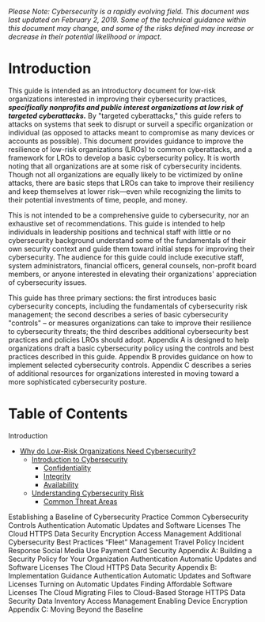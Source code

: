 _Please Note: Cybersecurity is a rapidly evolving field. This document was last updated on February 2, 2019. Some of the technical guidance within this document may change, and some of the risks defined may increase or decrease in their potential likelihood or impact._

# Introduction

This guide is intended as an introductory document for low-risk organizations interested in improving their cybersecurity practices, **_specifically nonprofits and public interest organizations at low risk of targeted cyberattacks._** By "targeted cyberattacks," this guide refers to attacks on systems that seek to disrupt or surveil a specific organization or individual (as opposed to attacks meant to compromise as many devices or accounts as possible). This document provides guidance to improve the resilience of low-risk organizations (LROs) to common cyberattacks, and a framework for LROs to develop a basic cybersecurity policy. It is worth noting that all organizations are at some risk of cybersecurity incidents. Though not all organizations are equally likely to be victimized by online attacks, there are basic steps that LROs can take to improve their resiliency and keep themselves at lower risk—even while recognizing the limits to their potential investments of time, people, and money.

This is not intended to be a comprehensive guide to cybersecurity, nor an exhaustive set of recommendations. This guide is intended to help individuals in leadership positions and technical staff with little or no cybersecurity background understand some of the fundamentals of their own security context and guide them toward initial steps for improving their cybersecurity. The audience for this guide could include executive staff, system administrators, financial officers, general counsels, non-profit board members, or anyone interested in elevating their organizations' appreciation of cybersecurity issues.

This guide has three primary sections: the first introduces basic cybersecurity concepts, including the fundamentals of cybersecurity risk management; the second describes a series of basic cybersecurity "controls" – or measures organizations can take to improve their resilience to cybersecurity threats; the third describes additional cybersecurity best practices and policies LROs should adopt. Appendix A is designed to help organizations draft a basic cybersecurity policy using the controls and best practices described in this guide. Appendix B provides guidance on how to implement selected cybersecurity controls. Appendix C describes a series of additional resources for organizations interested in moving toward a more sophisticated cybersecurity posture.

# Table of Contents

Introduction
* [Why do Low-Risk Organizations Need Cybersecurity?](https://github.com/telos707/testbed/blob/master/1-Why%20do%20Low-Risk%20Organizations%20Need%20Cybersecurity.md#section-1-why-do-low-risk-organizations-need-cybersecurity)
   * [Introduction to Cybersecurity](https://github.com/telos707/testbed/blob/master/1-Why%20do%20Low-Risk%20Organizations%20Need%20Cybersecurity.md#introduction-to-cybersecurity)
     * [Confidentiality](https://github.com/telos707/testbed/blob/master/1-Why%20do%20Low-Risk%20Organizations%20Need%20Cybersecurity.md#confidentiality)
     * [Integrity](https://github.com/telos707/testbed/blob/master/1-Why%20do%20Low-Risk%20Organizations%20Need%20Cybersecurity.md#integrity)
     * [Availability](https://github.com/telos707/testbed/blob/master/1-Why%20do%20Low-Risk%20Organizations%20Need%20Cybersecurity.md#availability)
   * [Understanding Cybersecurity Risk](https://github.com/telos707/testbed/blob/master/1-Why%20do%20Low-Risk%20Organizations%20Need%20Cybersecurity.md#understanding-cybersecurity-risk)
     * [Common Threat Areas](https://github.com/telos707/testbed/blob/master/1-Why%20do%20Low-Risk%20Organizations%20Need%20Cybersecurity.md#common-threat-areas)
  
Establishing a Baseline of Cybersecurity Practice
Common Cybersecurity Controls
Authentication
Automatic Updates and Software Licenses
The Cloud
HTTPS
Data Security
Encryption
Access Management
Additional Cybersecurity Best Practices
“Fleet” Management
Travel Policy
Incident Response
Social Media Use
Payment Card Security
Appendix A: Building a Security Policy for Your Organization
Authentication
Automatic Updates and Software Licenses
The Cloud
HTTPS
Data Security
Appendix B: Implementation Guidance
Authentication
Automatic Updates and Software Licenses
Turning on Automatic Updates
Finding Affordable Software Licenses
The Cloud
Migrating Files to Cloud-Based Storage
HTTPS
Data Security
Data Inventory
Access Management
Enabling Device Encryption
Appendix C: Moving Beyond the Baseline
